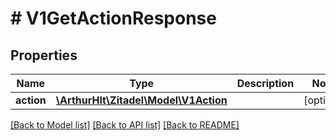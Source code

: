 # # V1GetActionResponse

## Properties

Name | Type | Description | Notes
------------ | ------------- | ------------- | -------------
**action** | [**\ArthurHlt\Zitadel\Model\V1Action**](V1Action.md) |  | [optional]

[[Back to Model list]](../../README.md#models) [[Back to API list]](../../README.md#endpoints) [[Back to README]](../../README.md)
